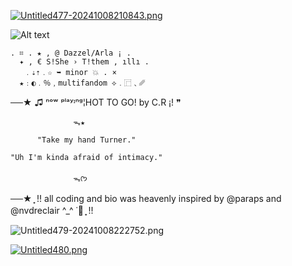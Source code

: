 
[![Untitled477-20241008210843.png](https://i.postimg.cc/L4ggdMj1/Untitled477-20241008210843.png)](https://postimg.cc/hhgtx6yD)








![Alt text](https://i.postimg.cc/DfP5XsY6/Untitled475.png)










    . ⌗ . ★ , @ Dazzel/Arla ¡ .
      ✦ , € S!She › T!them , ıllı .
       ﹒⇣⇡﹒☆ ➥ minor 💥 . ×
      ★﹕◐﹒％﹐multifandom ⟡﹒⿸﹑␥
  ──★ ♫ ⁿᵒʷ ᵖˡᵃʸᶦⁿᵍ¦HOT TO GO! by C.R ¡! ❞ 
                   
                  ᯓ★
  
          "Take my hand Turner."

    "Uh I'm kinda afraid of intimacy."

                  ᯓᡣ𐭩


  ──★  ̟ !! all coding and bio was heavenly inspired by @paraps
                            and @nvdreclair ^_^ ˙🧷 ̟ !!





![Untitled479-20241008222752.png](https://i.postimg.cc/JhFWNv6N/Untitled479-20241008222752.png)




















[![Untitled480.png](https://i.postimg.cc/RVRCwdjg/Untitled480.png)](https://postimg.cc/ZCWhS8YN)




